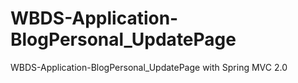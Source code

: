 # WBDS-Application-BlogPersonal_UpdatePage
WBDS-Application-BlogPersonal_UpdatePage with Spring MVC 2.0
